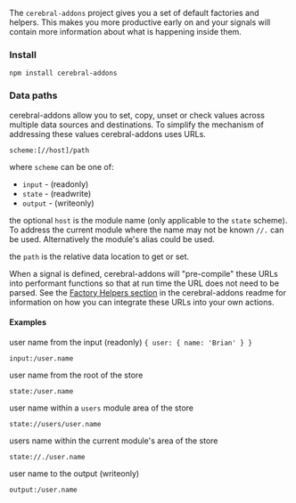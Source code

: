 The `cerebral-addons` project gives you a set of default factories and helpers. This makes you more productive early on and your signals will contain more information about what is happening inside them.

### Install
`npm install cerebral-addons`

### Data paths

cerebral-addons allow you to set, copy, unset or check values across multiple data sources and destinations. To simplify the mechanism of addressing these values cerebral-addons uses URLs.

`scheme:[//host]/path`

where `scheme` can be one of:

* `input` - (readonly)
* `state` - (readwrite)
* `output` - (writeonly)

the optional `host` is the module name (only applicable to the `state` scheme). To address the current module where the name may not be known `//.` can be used. Alternatively the module's alias could be used.

the `path` is the relative data location to get or set.

When a signal is defined, cerebral-addons will "pre-compile" these URLs into performant functions so that at run time the URL does not need to be parsed. See the [Factory Helpers section](https://github.com/cerebral/cerebral-addons#factory-helpers) in the cerebral-addons readme for information on how you can integrate these URLs into your own actions.

#### Examples

user name from the input (readonly) `{ user: { name: 'Brian' } }`

`input:/user.name`

user name from the root of the store

`state:/user.name`

user name within a `users` module area of the store

`state://users/user.name`

users name within the current module's area of the store

`state://./user.name`

user name to the output (writeonly)

`output:/user.name`
